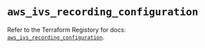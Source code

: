 # `aws_ivs_recording_configuration`

Refer to the Terraform Registory for docs: [`aws_ivs_recording_configuration`](https://registry.terraform.io/providers/hashicorp/aws/5.11.0/docs/resources/ivs_recording_configuration).
